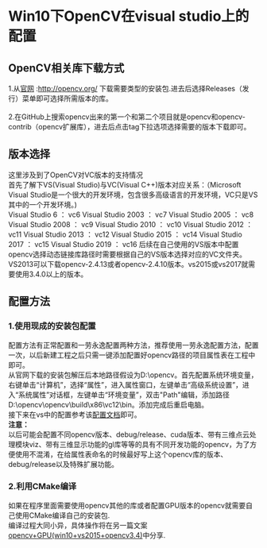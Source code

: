 # Win10下OpenCV在visual studio上的配置<br>
## OpenCV相关库下载方式<br>
1.从[官网](http://opencv.org/) :http://opencv.org/ 下载需要类型的安装包.进去后选择Releases（发行）菜单即可选择所需版本的库。<br>    
2.在GitHub上搜索opencv出来的第一个和第二个项目就是opencv和opencv-contrib（opencv扩展库），进去后点击tag下拉选项选择需要的版本下载即可。<br>
## 版本选择<br>
这里涉及到了OpenCV对VC版本的支持情况<br>
首先了解下VS(Visual Studio)与VC(Visual C++)版本对应关系：（Microsoft Visual Studio是一个很大的开发环境，包含很多高级语言的开发环境，VC只是VS其中的一个开发环境。)<br>
        Visual Studio 6 ： vc6
        Visual Studio 2003 ： vc7
        Visual Studio 2005 ： vc8
        Visual Studio 2008 ： vc9
        Visual Studio 2010 ： vc10
        Visual Studio 2012 ： vc11
        Visual Studio 2013 ： vc12
        Visual Studio 2015 ： vc14
        Visual Studio 2017 ： vc15
        Visual Studio 2019 ： vc16
后续在自己使用的VS版本中配置opencv选择动态链接库路径时需要根据自己的VS版本选择对应的VC文件夹。<br>
VS2013可以下载opencv-2.4.13或者opencv-2.4.10版本。vs2015或vs2017就需要使用3.4.0以上的版本。<br>
## 配置方法<br>
### 1.使用现成的安装包配置<br>
配置方法有正常配置和一劳永逸配置两种方法，推荐使用一劳永逸配置方法，配置一次，以后新建工程之后只需一键添加配置好opencv路径的项目属性表在工程中即可。<br>
从官网下载的安装包解压后本地路径假设为D:\opencv。首先配置系统环境变量，右键单击“计算机”，选择“属性”，进入属性窗口，左键单击“高级系统设置”，进入“系统属性”对话框，左键单击“环境变量”，双击"Path"编辑，添加路径D:\opencv\opencv\build\x86\vc12\bin。添加完成后重启电脑。<br>
接下来在vs中的配置参考该[配置文档](https://blog.csdn.net/tercel_zhang/article/details/42041447)即可。<br>
**注意：**  
以后可能会配置不同opencv版本、debug/release、cuda版本、带有三维点云处理模块viz、带有三维显示功能的gl库等等的具有不同开发功能的opencv，为了方便使用不混淆，在给属性表命名的时候最好写上这个opencv库的版本、debug/release以及特殊扩展功能。<br>
### 2.利用CMake编译<br>
如果在程序里面需要使用opencv其他的库或者配置GPU版本的opencv就需要自己使用CMake编译自己的安装包.<br> 
编译过程大同小异，具体操作将在另一篇文案[opencv+GPU(win10+vs2015+opencv3.4)](链接)中分享.<br>
